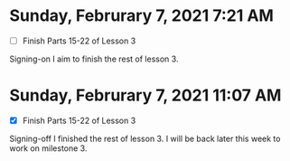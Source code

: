 # Sunday, Februrary 7, 2021 7:21 AM
- [ ] Finish Parts 15-22 of Lesson 3

Signing-on I aim to finish the rest of lesson 3.

# Sunday, Februrary 7, 2021 11:07 AM
- [X] Finish Parts 15-22 of Lesson 3

Signing-off I finished the rest of lesson 3. I will be back later this week to work on milestone 3.